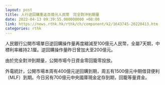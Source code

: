 ```yaml
---
layout: post
title: 人行逆回購重返百億元人民幣　完全對沖到期量
date: 2022-04-13 09:39:55.000000000 +08:00
link: https://news.rthk.hk/rthk/ch/component/k2/1643745-20220413.htm
categories: rthk
---
```


人民銀行公開市場單日逆回購操作量再度縮減至100億元人民幣，全屬7天期，中標利率維持2.1厘。逆回購操作量昨日曾加大至200億元。

由於完全對沖到期量，公開市場今日資金零回籠零投放。

外電統計，公開市場本周有400億元逆回購到期，周五有1500億元中期借貸便利（MLF）到期。今日另有700億元中央國庫現金定存到期，回籠等量資金。
